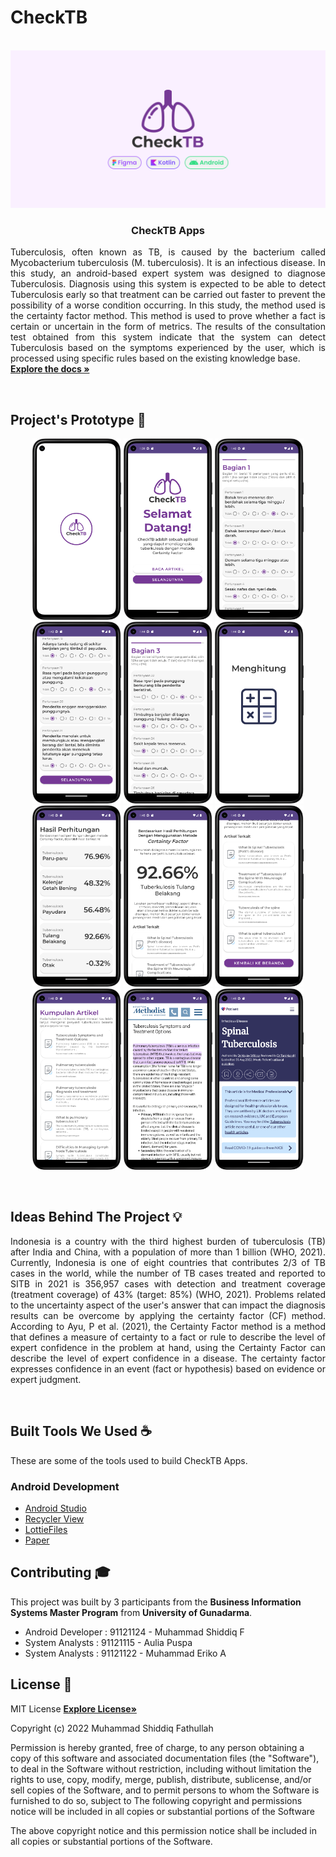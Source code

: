 # CheckTB

<!-- PROJECT LOGO CheckTB -->
<p align="center">
  <br>
  <img  width="1280px" src="https://github.com/mas-diq/CheckTB/blob/master/captures/CheckTB.png" />
  <h3 align="center">CheckTB Apps</h3>
  <p align="justify">
    Tuberculosis, often known as TB, is caused by the bacterium called Mycobacterium tuberculosis (M. tuberculosis). It is an infectious disease. In this study, an android-based expert system was designed to diagnose Tuberculosis. Diagnosis using this system is expected to be able to detect Tuberculosis early so that treatment can be carried out faster to prevent the possibility of a worse condition occurring. In this study, the method used is the certainty factor method. This method is used to prove whether a fact is certain or uncertain in the form of metrics. The results of the consultation test obtained from this system indicate that the system can detect Tuberculosis based on the symptoms experienced by the user, which is processed using specific rules based on the existing knowledge base.
    <br />
    <a href="https://github.com/mas-diq/CheckTB"><strong>Explore the docs »</strong></a>
  </p>
</p>
<br>

<!-- ABOUT THE PROJECT -->

## Project's Prototype :star2:

<p align="center">
<img  width="142px" src="https://github.com/mas-diq/CheckTB/blob/master/captures/splashScreen.png" />
<img  width="142px" src="https://github.com/mas-diq/CheckTB/blob/master/captures/homeScreen.png" />
<img  width="142px" src="https://github.com/mas-diq/CheckTB/blob/master/captures/bagian1.png" />
<img  width="142px" src="https://github.com/mas-diq/CheckTB/blob/master/captures/bagian2.png" />
<img  width="142px" src="https://github.com/mas-diq/CheckTB/blob/master/captures/bagian3.png" />
<img  width="142px" src="https://github.com/mas-diq/CheckTB/blob/master/captures/menghitung.png" />
<img  width="142px" src="https://github.com/mas-diq/CheckTB/blob/master/captures/hasil1.png" />
<img  width="142px" src="https://github.com/mas-diq/CheckTB/blob/master/captures/hasil2.png" />
<img  width="142px" src="https://github.com/mas-diq/CheckTB/blob/master/captures/hasil3.png" />
<img  width="142px" src="https://github.com/mas-diq/CheckTB/blob/master/captures/artikel1.png" />
<img  width="142px" src="https://github.com/mas-diq/CheckTB/blob/master/captures/artikel2.png" />
<img  width="142px" src="https://github.com/mas-diq/CheckTB/blob/master/captures/artikel3.png" />
</p>
<br>

<!-- ABOUT THE PROJECT -->

## Ideas Behind The Project :bulb:

<p align="justify">
Indonesia is a country with the third highest burden of tuberculosis (TB) after India and China, with a population of more than 1 billion (WHO, 2021). Currently, Indonesia is one of eight countries that contributes 2/3 of TB cases in the world, while the number of TB cases treated and reported to SITB in 2021 is 356,957 cases with detection and treatment coverage (treatment coverage) of 43% (target: 85%) (WHO, 2021). Problems related to the uncertainty aspect of the user's answer that can impact the diagnosis results can be overcome by applying the certainty factor (CF) method. According to Ayu, P et al. (2021), the Certainty Factor method is a method that defines a measure of certainty to a fact or rule to describe the level of expert confidence in the problem at hand, using the Certainty Factor can describe the level of expert confidence in a disease. The certainty factor expresses confidence in an event (fact or hypothesis) based on evidence or expert judgment. 


</p>
<br>

## Built Tools We Used :coffee:

These are some of the tools used to build CheckTB Apps.

### Android Development

* [Android Studio](https://developer.android.com/studio)
* [Recycler View](https://developer.android.com/jetpack/androidx/releases/recyclerview)
* [LottieFiles](https://lottiefiles.com/)
* [Paper](https://journal.mediapublikasi.id/index.php/oktal/article/view/626)
  <br>

<!-- CONTRIBUTING -->

## Contributing :mortar_board:

This project was built by 3 participants from the **Business Information Systems Master Program**
from **University of Gunadarma**.

* Android Developer : 91121124 - Muhammad Shiddiq F
* System Analysts : 91121115 - Aulia Puspa
* System Analysts : 91121122 - Muhammad Eriko A
  <br>

<!-- LICENSE -->

## License :page_facing_up:

MIT License
<a href="https://github.com/mas-diq/CheckTB/blob/master/LICENSE"><strong>Explore
License»</strong></a>

Copyright (c) 2022 Muhammad Shiddiq Fathullah

Permission is hereby granted, free of charge, to any person obtaining a copy of this software and
associated documentation files (the "Software"), to deal in the Software without restriction,
including without limitation the rights to use, copy, modify, merge, publish, distribute,
sublicense, and/or sell copies of the Software, and to permit persons to whom the Software is
furnished to do so, subject to The following copyright and permissions notice will be included in
all copies or substantial portions of the Software

The above copyright notice and this permission notice shall be included in all copies or substantial
portions of the Software.
